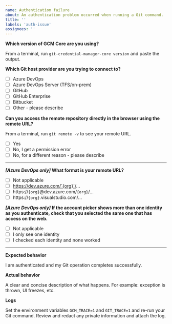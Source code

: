 ```yaml
---
name: Authentication failure
about: An authentication problem occurred when running a Git command.
title: ''
labels: 'auth-issue'
assignees: ''
---
```


**Which version of GCM Core are you using?**

From a terminal, run `git-credential-manager-core version` and paste the output.

<!-- Ex:
Git Credential Manager version 2.0.8-beta+e1f8492d04 (macOS, .NET Core 4.6.27129.04)
-->

**Which Git host provider are you trying to connect to?**

* [ ] Azure DevOps
* [ ] Azure DevOps Server (TFS/on-prem)
* [ ] GitHub
* [ ] GitHub Enterprise
* [ ] Bitbucket
* [ ] Other - please describe

**Can you access the remote repository directly in the browser using the remote URL?**

From a terminal, run `git remote -v` to see your remote URL.

<!-- Ex:
origin https://dev.azure.com/contoso/_git/widgets
-->

* [ ] Yes
* [ ] No, I get a permission error
* [ ] No, for a different reason - please describe

---

**_[Azure DevOps only]_ What format is your remote URL?**

* [ ] Not applicable
* [ ] https://dev.azure.com/`{org}`/...
* [ ] https://`{org}`@dev.azure.com/`{org}`/...
* [ ] https://`{org}`.visualstudio.com/...

**_[Azure DevOps only]_ If the account picker shows more than one identity as you authenticate, check that you selected the same one that has access on the web.**

* [ ] Not applicable
* [ ] I only see one identity
* [ ] I checked each identity and none worked

---

**Expected behavior**

I am authenticated and my Git operation completes successfully.

**Actual behavior**

A clear and concise description of what happens. For example: exception is thrown, UI freezes, etc.

**Logs**

Set the environment variables `GCM_TRACE=1` and `GIT_TRACE=1` and re-run your Git command. Review and redact any private information and attach the log.
